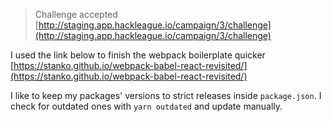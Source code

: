 > Challenge accepted [http://staging.app.hackleague.io/campaign/3/challenge](http://staging.app.hackleague.io/campaign/3/challenge)

I used the link below to finish the webpack boilerplate quicker [https://stanko.github.io/webpack-babel-react-revisited/](https://stanko.github.io/webpack-babel-react-revisited/)

I like to keep my packages' versions to strict releases inside `package.json`. I check for outdated ones with `yarn outdated` and update manually.
